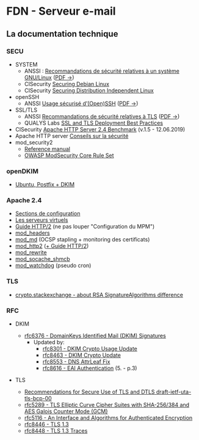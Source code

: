 # FDN - Serveur e-mail
## La documentation technique
### SECU
* SYSTEM
	* ANSSI : [Recommandations de sécurité relatives à un système GNU/Linux](https://www.ssi.gouv.fr/guide/recommandations-de-securite-relatives-a-un-systeme-gnulinux) ([PDF ->](https://www.ssi.gouv.fr/uploads/2016/01/linux_configuration-fr-v1.2.pdf))
	* CISecurity [Securing Debian Linux](https://www.cisecurity.org/benchmark/debian_linux "compte obligatoire pour l'accès aux documents")
	* CISecurity [Securing Distribution Independent Linux](https://www.cisecurity.org/benchmark/distribution_independent_linux "compte obligatoire pour l'accès aux documents")
* openSSH
	* ANSSI [Usage sécurisé d’(Open)SSH](https://www.ssi.gouv.fr/guide/recommandations-pour-un-usage-securise-dopenssh) ([PDF ->](https://www.ssi.gouv.fr/uploads/2014/01/NT_OpenSSH_en.pdf))
* SSL/TLS
	* ANSSI [Recommandations de sécurité relatives à TLS](https://www.ssi.gouv.fr/guide/recommandations-de-securite-relatives-a-tls/) ([PDF ->](https://www.ssi.gouv.fr/uploads/2016/09/guide_tls_v1.1.pdf))
	* QUALYS Labs [SSL and TLS Deployment Best Practices](https://github.com/ssllabs/research/wiki/SSL-and-TLS-Deployment-Best-Practices)
* CISecurity [Apache HTTP Server 2.4 Benchmark](https://www.cisecurity.org/benchmark/apache_http_server "compte obligatoire pour l'accès aux documents") (v.1.5 - 12.06.2019)
* Apache HTTP server [Conseils sur la sécurité](https://httpd.apache.org/docs/current/misc/security_tips.html)
* mod_security2
	* [Reference manual](https://github.com/SpiderLabs/ModSecurity/wiki)
	* [OWASP ModSecurity Core Rule Set](https://owasp.org/www-project-modsecurity-core-rule-set)


### openDKIM
* [Ubuntu, Postfix + DKIM](https://help.ubuntu.com/community/Postfix/DKIM)

### Apache 2.4
* [Sections de configuration](https://httpd.apache.org/docs/current/sections.html)
* [Les serveurs virtuels](https://httpd.apache.org/docs/current/vhosts)
* [Guide HTTP/2](https://httpd.apache.org/docs/current/fr/howto/http2.html) (ne pas louper "Configuration du MPM")
* [mod_headers](https://httpd.apache.org/docs/current/mod/mod_headers.html)
* [mod_md](https://httpd.apache.org/docs/current/mod/mod_md.html) (OCSP stapling + monitoring des certificats)
* [mod_http2](https://httpd.apache.org/docs/current/mod/mod_http2.html) ([+ Guide HTTP/2](https://httpd.apache.org/docs/current/howto/http2.html))
* [mod_rewrite](https://httpd.apache.org/docs/current/mod/mod_rewrite.html)
* [mod_socache_shmcb](https://httpd.apache.org/docs/current/mod/mod_socache_shmcb.html)
* [mod_watchdog](https://httpd.apache.org/docs/current/mod/mod_watchdog.html) (pseudo cron)

### TLS
* [crypto.stackexchange - about RSA SignatureAlgorithms difference](https://crypto.stackexchange.com/questions/58680/whats-the-difference-between-rsa-pss-pss-and-rsa-pss-rsae-schemes)

### RFC
* DKIM
	* [rfc6376 - DomainKeys Identified Mail (DKIM) Signatures](https://www.rfc-editor.org/rfc/rfc6376.txt)
		* Updated by:
			* [rfc8301 - DKIM Crypto Usage Update](https://www.rfc-editor.org/rfc/rfc8301.txt)
			* [rfc8463 - DKIM Crypto Update](https://www.rfc-editor.org/rfc/rfc8463.txt)
			* [rfc8553 - DNS AttrLeaf Fix](https://www.rfc-editor.org/rfc/rfc8553.txt)
			* [rfc8616 - EAI Authentication](https://www.rfc-editor.org/rfc/rfc8616.txt) (5. - p.3)

* TLS
	* [Recommendations for Secure Use of TLS and DTLS draft-ietf-uta-tls-bcp-00](https://tools.ietf.org/html/draft-ietf-uta-tls-bcp-00)
	* [rfc5289 - TLS Elliptic Curve Cipher Suites with SHA-256/384 and AES Galois Counter Mode (GCM)](https://tools.ietf.org/rfc/rfc5289.txt)
	* [rfc5116 - An Interface and Algorithms for Authenticated Encryption](https://tools.ietf.org/rfc/rfc5116.txt)
	* [rfc8446 - TLS 1.3](https://www.rfc-editor.org/rfc/rfc8446.txt)
	* [rfc8448 - TLS 1.3 Traces](https://www.rfc-editor.org/rfc/rfc8448.txt)

